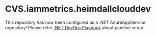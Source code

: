 # CVS.iammetrics.heimdallclouddev
This repository has now been configured as a .NET AzureAppService repository! Please refer [.NET DevOps Playbook](https://github.aetna.com/pages/AISCOE-DEVOPS/articles/playbooks/dotnet/index.html) about pipeline setup
